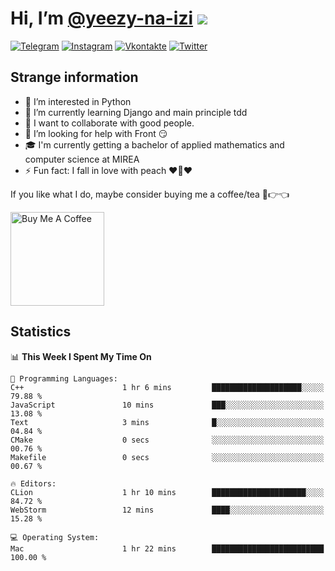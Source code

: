 # Hi, I’m [@yeezy-na-izi](https://github.com/yeezy-na-izi/) ![](https://visitor-badge.glitch.me/badge?page_id=yeezy-na-izi.yeezy-na-izi)

[![Telegram](https://img.shields.io/badge/Telegram-262424?style=for-the-badge&logo=Telegram)](https://t.me/yeezy_na_izi)
[![Instagram](https://img.shields.io/badge/Instagram-262424?style=for-the-badge&logo=Instagram)](https://www.instagram.com/yeezy_na_izi)
[![Vkontakte](https://img.shields.io/badge/VK-262424?style=for-the-badge&logo=Vk&logoColor=0077FF)](https://vk.com/yeezy_na_izi)
[![Twitter](https://img.shields.io/badge/Twitter-262424?style=for-the-badge&logo=Twitter)](https://twitter.com/yeezynaizi)

## Strange information
  
- 👀 I’m interested in Python
- 🌱 I’m currently learning Django and main principle tdd
- 💞️ I want to collaborate with good people.
- 🤔 I’m looking for help with Front 😏
- 🎓 I'm currently getting a bachelor of applied mathematics and computer science at MIREA
- ⚡️ Fun fact: I fall in love with peach ❤️🍑❤️

If you like what I do, maybe consider buying me a coffee/tea 🥺👉👈

<a href="https://www.buymeacoffee.com/yeezynaizi" target="_blank"><img src="https://cdn.buymeacoffee.com/buttons/v2/default-red.png" alt="Buy Me A Coffee" width="150" ></a>

## Statistics

<!--START_SECTION:waka-->
📊 **This Week I Spent My Time On** 

```text
💬 Programming Languages: 
C++                      1 hr 6 mins         ████████████████████░░░░░   79.88 % 
JavaScript               10 mins             ███░░░░░░░░░░░░░░░░░░░░░░   13.08 % 
Text                     3 mins              █░░░░░░░░░░░░░░░░░░░░░░░░   04.84 % 
CMake                    0 secs              ░░░░░░░░░░░░░░░░░░░░░░░░░   00.76 % 
Makefile                 0 secs              ░░░░░░░░░░░░░░░░░░░░░░░░░   00.67 % 

🔥 Editors: 
CLion                    1 hr 10 mins        █████████████████████░░░░   84.72 % 
WebStorm                 12 mins             ████░░░░░░░░░░░░░░░░░░░░░   15.28 % 

💻 Operating System: 
Mac                      1 hr 22 mins        █████████████████████████   100.00 % 
```


<!--END_SECTION:waka-->
